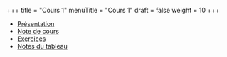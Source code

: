 +++
title = "Cours 1"
menuTitle = "Cours 1"
draft = false
weight = 10
+++

* [Présentation](/INF1035/cours1/cours1_pres.pdf)
* [Note de cours](/INF1035/cours1/cours1_note_pres.pdf)
* [Exercices](/INF1035/cours1/cours1.zip)
* [Notes du tableau](/INF1035/cours1/cours1-tableau.pdf)